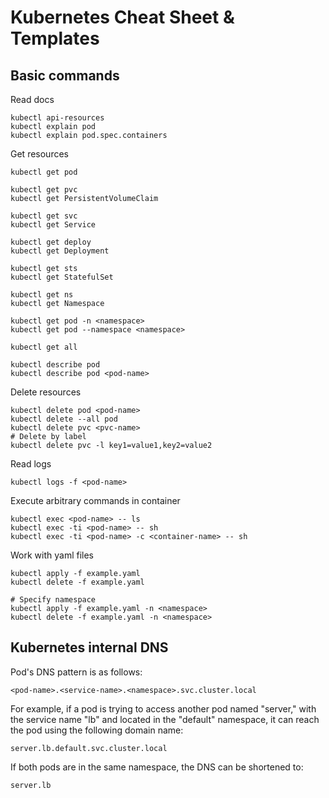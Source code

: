 # Kubernetes Cheat Sheet & Templates

## Basic commands

Read docs
```shell
kubectl api-resources
kubectl explain pod
kubectl explain pod.spec.containers
```

Get resources
```shell
kubectl get pod

kubectl get pvc
kubectl get PersistentVolumeClaim

kubectl get svc
kubectl get Service

kubectl get deploy
kubectl get Deployment

kubectl get sts
kubectl get StatefulSet

kubectl get ns
kubectl get Namespace

kubectl get pod -n <namespace>
kubectl get pod --namespace <namespace>

kubectl get all

kubectl describe pod
kubectl describe pod <pod-name>
```

Delete resources
```shell
kubectl delete pod <pod-name>
kubectl delete --all pod
kubectl delete pvc <pvc-name>
# Delete by label
kubectl delete pvc -l key1=value1,key2=value2
```

Read logs
```shell
kubectl logs -f <pod-name>
```

Execute arbitrary commands in container
```shell
kubectl exec <pod-name> -- ls
kubectl exec -ti <pod-name> -- sh
kubectl exec -ti <pod-name> -c <container-name> -- sh
```

Work with yaml files
```shell
kubectl apply -f example.yaml
kubectl delete -f example.yaml

# Specify namespace
kubectl apply -f example.yaml -n <namespace>
kubectl delete -f example.yaml -n <namespace>
```

## Kubernetes internal DNS

Pod's DNS pattern is as follows:
```shell
<pod-name>.<service-name>.<namespace>.svc.cluster.local
```

For example, if a pod is trying to access another pod named "server," with the service name "lb" and located in the "default" namespace, it can reach the pod using the following domain name:
```shell
server.lb.default.svc.cluster.local
```

If both pods are in the same namespace, the DNS can be shortened to:

```shell
server.lb
```